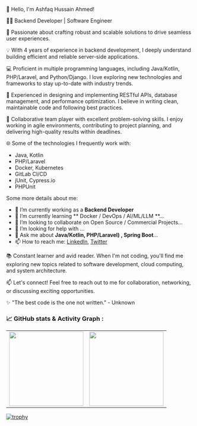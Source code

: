 👋 Hello, I'm Ashfaq Hussain Ahmed!

👨‍💻 Backend Developer | Software Engineer

🌟 Passionate about crafting robust and scalable solutions to drive seamless user experiences. 

💡 With 4 years of experience in backend development, I deeply understand building efficient and reliable server-side applications.

💻 Proficient in multiple programming languages, including Java/Kotlin, PHP/Laravel, and Python/Django. I love exploring new technologies and frameworks to stay up-to-date with industry trends.

🔧 Experienced in designing and implementing RESTful APIs, database management, and performance optimization. I believe in writing clean, maintainable code and following best practices.

🚀 Collaborative team player with excellent problem-solving skills. I enjoy working in agile environments, contributing to project planning, and delivering high-quality results within deadlines.

🌐 Some of the technologies I frequently work with:
- Java, Kotlin
- PHP/Laravel
- Docker, Kubernetes
- GitLab CI/CD
- jUnit, Cypress.io
- PHPUnit

Some more details about me:

- 🔭 I’m currently working as a **Backend Developer**
- 🌱 I’m currently learning ** Docker / DevOps / AI/ML/LLM **...
- 👯 I’m looking to collaborate on Open Source / Commercial Projects...
- 🤔 I’m looking for help with ...
- 💬 Ask me about **Java/Kotlin, PHP/Laravel) , Spring Boot**...
- 📫 How to reach me: 
    [LinkedIn](https://www.linkedin.com/in/ashfaqhahmed/), [Twitter](https://twitter.com/ashfaq8495)

📚 Constant learner and avid reader. When I'm not coding, you'll find me exploring new topics related to software development, cloud computing, and system architecture.

📫 Let's connect! Feel free to reach out to me for collaboration, networking, or discussing exciting opportunities.

✨ "The best code is the one not written." - Unknown

### 📈 GitHub stats & Activity Graph :
<table cellpadding="0">
  <tr style="padding: 10">
    <!-- GitHub Stats Card -->  
    <td valign="top"><img height="200" src="https://github-readme-stats.vercel.app/api?username=ashfaqshuvo007&show_icons=true&theme=dracula&include_all_commits=true"/></td>
    <!-- GitHub Top Language Card -->
    <td valign="top"><img height="200" src="https://github-readme-stats.vercel.app/api/top-langs/?username=ashfaqshuvo007&theme=dracula&layout=compact"/></td>
  </tr>
</table>

[![trophy](https://github-profile-trophy.vercel.app/?username=ashfaqshuvo007)](https://github.com/ashfaqshuvo007/github-profile-trophy)


